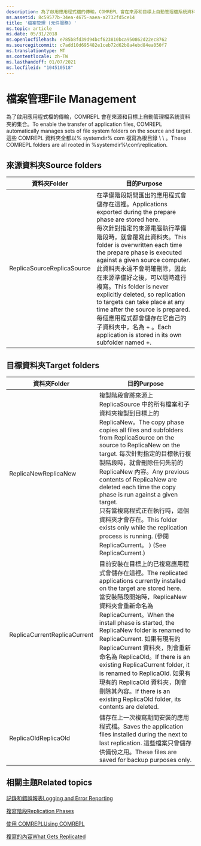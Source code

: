 ```yaml
---
description: 為了啟用應用程式檔的傳輸，COMREPL 會在來源和目標上自動管理檔系統資料夾的集合。 這些 COMREPL 資料夾全都以% systemdir% com 複寫為根目錄 \\ \\ 。
ms.assetid: 8c59577b-34ea-4675-aaea-a2732fd5ce14
title: '檔案管理 (元件服務) '
ms.topic: article
ms.date: 05/31/2018
ms.openlocfilehash: e785b8fd39d94bcf623810bca950862d22ec8762
ms.sourcegitcommit: c7add10d695482e1ceb72d62b8a4ebd84ea050f7
ms.translationtype: MT
ms.contentlocale: zh-TW
ms.lasthandoff: 01/07/2021
ms.locfileid: "104510518"
---
```

# <a name="file-management"></a><span data-ttu-id="f876f-104">檔案管理</span><span class="sxs-lookup"><span data-stu-id="f876f-104">File Management</span></span>

<span data-ttu-id="f876f-105">為了啟用應用程式檔的傳輸，COMREPL 會在來源和目標上自動管理檔系統資料夾的集合。</span><span class="sxs-lookup"><span data-stu-id="f876f-105">To enable the transfer of application files, COMREPL automatically manages sets of file system folders on the source and target.</span></span> <span data-ttu-id="f876f-106">這些 COMREPL 資料夾全都以% systemdir% com 複寫為根目錄 \\ \\ 。</span><span class="sxs-lookup"><span data-stu-id="f876f-106">These COMREPL folders are all rooted in %systemdir%\\com\\replication.</span></span>

## <a name="source-folders"></a><span data-ttu-id="f876f-107">來源資料夾</span><span class="sxs-lookup"><span data-stu-id="f876f-107">Source folders</span></span>



| <span data-ttu-id="f876f-108">資料夾</span><span class="sxs-lookup"><span data-stu-id="f876f-108">Folder</span></span>                   | <span data-ttu-id="f876f-109">目的</span><span class="sxs-lookup"><span data-stu-id="f876f-109">Purpose</span></span>                                                                                                                                                                                                                                                                                                                                                                                                               |
|--------------------------|-----------------------------------------------------------------------------------------------------------------------------------------------------------------------------------------------------------------------------------------------------------------------------------------------------------------------------------------------------------------------------------------------------------------------|
| <span data-ttu-id="f876f-110">ReplicaSource</span><span class="sxs-lookup"><span data-stu-id="f876f-110">ReplicaSource</span></span><br/> | <span data-ttu-id="f876f-111">在準備階段期間匯出的應用程式會儲存在這裡。</span><span class="sxs-lookup"><span data-stu-id="f876f-111">Applications exported during the prepare phase are stored here.</span></span><br/> <span data-ttu-id="f876f-112">每次針對指定的來源電腦執行準備階段時，就會覆寫此資料夾。</span><span class="sxs-lookup"><span data-stu-id="f876f-112">This folder is overwritten each time the prepare phase is executed against a given source computer.</span></span> <span data-ttu-id="f876f-113">此資料夾永遠不會明確刪除，因此在來源準備好之後，可以隨時進行複寫。</span><span class="sxs-lookup"><span data-stu-id="f876f-113">This folder is never explicitly deleted, so replication to targets can take place at any time after the source is prepared.</span></span><br/> <span data-ttu-id="f876f-114">每個應用程式都會儲存在它自己的子資料夾中，名為 <appName> + <appID> 。</span><span class="sxs-lookup"><span data-stu-id="f876f-114">Each application is stored in its own subfolder named <appName>+<appID>.</span></span><br/> |



 

## <a name="target-folders"></a><span data-ttu-id="f876f-115">目標資料夾</span><span class="sxs-lookup"><span data-stu-id="f876f-115">Target folders</span></span>



| <span data-ttu-id="f876f-116">資料夾</span><span class="sxs-lookup"><span data-stu-id="f876f-116">Folder</span></span>                    | <span data-ttu-id="f876f-117">目的</span><span class="sxs-lookup"><span data-stu-id="f876f-117">Purpose</span></span>                                                                                                                                                                                                                                                                                                                                      |
|---------------------------|----------------------------------------------------------------------------------------------------------------------------------------------------------------------------------------------------------------------------------------------------------------------------------------------------------------------------------------------|
| <span data-ttu-id="f876f-118">ReplicaNew</span><span class="sxs-lookup"><span data-stu-id="f876f-118">ReplicaNew</span></span><br/>     | <span data-ttu-id="f876f-119">複製階段會將來源上 ReplicaSource 中的所有檔案和子資料夾複製到目標上的 ReplicaNew。</span><span class="sxs-lookup"><span data-stu-id="f876f-119">The copy phase copies all files and subfolders from ReplicaSource on the source to ReplicaNew on the target.</span></span> <span data-ttu-id="f876f-120">每次針對指定的目標執行複製階段時，就會刪除任何先前的 ReplicaNew 內容。</span><span class="sxs-lookup"><span data-stu-id="f876f-120">Any previous contents of ReplicaNew are deleted each time the copy phase is run against a given target.</span></span><br/> <span data-ttu-id="f876f-121">只有當複寫程式正在執行時，這個資料夾才會存在。</span><span class="sxs-lookup"><span data-stu-id="f876f-121">This folder exists only while the replication process is running.</span></span> <span data-ttu-id="f876f-122"> (參閱 ReplicaCurrent。 ) </span><span class="sxs-lookup"><span data-stu-id="f876f-122">(See ReplicaCurrent.)</span></span><br/>           |
| <span data-ttu-id="f876f-123">ReplicaCurrent</span><span class="sxs-lookup"><span data-stu-id="f876f-123">ReplicaCurrent</span></span><br/> | <span data-ttu-id="f876f-124">目前安裝在目標上的已複寫應用程式會儲存在這裡。</span><span class="sxs-lookup"><span data-stu-id="f876f-124">The replicated applications currently installed on the target are stored here.</span></span><br/> <span data-ttu-id="f876f-125">當安裝階段開始時，ReplicaNew 資料夾會重新命名為 ReplicaCurrent。</span><span class="sxs-lookup"><span data-stu-id="f876f-125">When the install phase is started, the ReplicaNew folder is renamed to ReplicaCurrent.</span></span> <span data-ttu-id="f876f-126">如果有現有的 ReplicaCurrent 資料夾，則會重新命名為 ReplicaOld。</span><span class="sxs-lookup"><span data-stu-id="f876f-126">If there is an existing ReplicaCurrent folder, it is renamed to ReplicaOld.</span></span> <span data-ttu-id="f876f-127">如果有現有的 ReplicaOld 資料夾，則會刪除其內容。</span><span class="sxs-lookup"><span data-stu-id="f876f-127">If there is an existing ReplicaOld folder, its contents are deleted.</span></span><br/> |
| <span data-ttu-id="f876f-128">ReplicaOld</span><span class="sxs-lookup"><span data-stu-id="f876f-128">ReplicaOld</span></span><br/>     | <span data-ttu-id="f876f-129">儲存在上一次複寫期間安裝的應用程式檔。</span><span class="sxs-lookup"><span data-stu-id="f876f-129">Saves the application files installed during the next to last replication.</span></span> <span data-ttu-id="f876f-130">這些檔案只會儲存供備份之用。</span><span class="sxs-lookup"><span data-stu-id="f876f-130">These files are saved for backup purposes only.</span></span><br/>                                                                                                                                                                                                        |



 

## <a name="related-topics"></a><span data-ttu-id="f876f-131">相關主題</span><span class="sxs-lookup"><span data-stu-id="f876f-131">Related topics</span></span>

<dl> <dt>

[<span data-ttu-id="f876f-132">記錄和錯誤報表</span><span class="sxs-lookup"><span data-stu-id="f876f-132">Logging and Error Reporting</span></span>](logging-and-error-reporting.md)
</dt> <dt>

[<span data-ttu-id="f876f-133">複寫階段</span><span class="sxs-lookup"><span data-stu-id="f876f-133">Replication Phases</span></span>](replication-phases.md)
</dt> <dt>

[<span data-ttu-id="f876f-134">使用 COMREPL</span><span class="sxs-lookup"><span data-stu-id="f876f-134">Using COMREPL</span></span>](using-comrepl.md)
</dt> <dt>

[<span data-ttu-id="f876f-135">複寫的內容</span><span class="sxs-lookup"><span data-stu-id="f876f-135">What Gets Replicated</span></span>](what-gets-replicated.md)
</dt> </dl>

 

 




